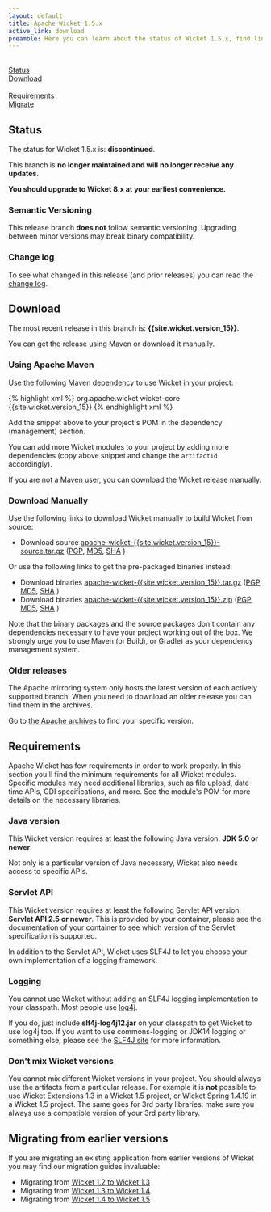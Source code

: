 ```yaml
---
layout: default
title: Apache Wicket 1.5.x
active_link: download
preamble: Here you can learn about the status of Wicket 1.5.x, find links to download it, learn how to configure your Maven POM to use Wicket, find the minimal requirements, and migrate your existing application to this Wicket version.
---
```


<div class="button-bar">
	<a class="button" href="#status"><i class="fa fa-info-circle"></i><br>Status</a>
	<a class="button" href="#download"><i class="fa fa-download"></i><br>Download</a>
</div>
<div class="button-bar">
	<a class="button" href="#requirements"><i class="fa fa-exclamation-triangle"></i><br>Requirements</a>
	<a class="button" href="#migrating-from-earlier-versions"><i class="fa fa-history"></i><br>Migrate</a>
</div>

## Status

The status for Wicket 1.5.x is: **discontinued**.

This branch is **no longer maintained and will no longer receive any updates**.

<i class="fa fa-exclamation-circle"></i>
**You should upgrade to Wicket 8.x at your earliest convenience.**

### Semantic Versioning

This release branch **does not** follow semantic versioning. Upgrading
between minor versions may break binary compatibility.

### Change log

To see what changed in this release (and prior releases) you can read
the [change log](http://archive.apache.org/dist/wicket/{{site.wicket.version_15}}/CHANGELOG-1.5).

## Download

The most recent release in this branch is: **{{site.wicket.version_15}}**. 

You can get the release using Maven or download it manually.

### Using Apache Maven

Use the following Maven dependency to use Wicket in your project:

{% highlight xml %}
<dependency>
    <groupId>org.apache.wicket</groupId>
    <artifactId>wicket-core</artifactId>
    <version>{{site.wicket.version_15}}</version>
</dependency>
{% endhighlight xml %}

Add the snippet above to your project's POM in the dependency
(management) section.

You can add more Wicket modules to your project by adding more
dependencies (copy above snippet and change the `artifactId`
accordingly).

If you are not a Maven user, you can download the Wicket release manually.

### Download Manually

Use the following links to download Wicket manually to build Wicket
from source:

- Download source [apache-wicket-{{site.wicket.version_15}}-source.tar.gz](http://www.apache.org/dyn/closer.cgi/wicket/{{site.wicket.version_15}}/apache-wicket-{{site.wicket.version_15}}-source.tgz)
([PGP](http://archive.apache.org/dist/wicket/{{site.wicket.version_15}}/apache-wicket-{{site.wicket.version_15}}-source.tgz.asc),
[MD5](http://archive.apache.org/dist/wicket/{{site.wicket.version_15}}/apache-wicket-{{site.wicket.version_15}}-source.tgz.md5),
[SHA](http://archive.apache.org/dist/wicket/{{site.wicket.version_15}}/apache-wicket-{{site.wicket.version_15}}-source.tgz.sha)
)

Or use the following links to get the pre-packaged binaries instead:

- Download binaries [apache-wicket-{{site.wicket.version_15}}.tar.gz](http://www.apache.org/dyn/closer.cgi/wicket/{{site.wicket.version_15}}/binaries/apache-wicket-{{site.wicket.version_15}}.tar.gz)
([PGP](http://archive.apache.org/dist/wicket/{{site.wicket.version_15}}/binaries/apache-wicket-{{site.wicket.version_15}}.tar.gz.asc),
[MD5](http://archive.apache.org/dist/wicket/{{site.wicket.version_15}}/binaries/apache-wicket-{{site.wicket.version_15}}.tar.gz.md5),
[SHA](http://archive.apache.org/dist/wicket/{{site.wicket.version_15}}/binaries/apache-wicket-{{site.wicket.version_15}}.tar.gz.sha)
)
- Download binaries [apache-wicket-{{site.wicket.version_15}}.zip](http://www.apache.org/dyn/closer.cgi/wicket/{{site.wicket.version_15}}/binaries/apache-wicket-{{site.wicket.version_15}}.zip)
([PGP](http://archive.apache.org/dist/wicket/{{site.wicket.version_15}}/binaries/apache-wicket-{{site.wicket.version_15}}.zip.asc),
[MD5](http://archive.apache.org/dist/wicket/{{site.wicket.version_15}}/binaries/apache-wicket-{{site.wicket.version_15}}.zip.md5),
[SHA](http://archive.apache.org/dist/wicket/{{site.wicket.version_15}}/binaries/apache-wicket-{{site.wicket.version_15}}.zip.sha)
)

Note that the binary packages and the source packages don't contain any
dependencies necessary to have your project working out of the box. We
strongly urge you to use Maven (or Buildr, or Gradle) as your
dependency management system.

### Older releases

The Apache mirroring system only hosts the latest version of each actively supported branch.
When you need to download an older release you can find them in the archives.

Go to [the Apache archives](https://archive.apache.org/dist/wicket) to find your specific version.

## Requirements

Apache Wicket has few requirements in order to work properly. In this
section you'll find the minimum requirements for all Wicket modules.
Specific modules may need additional libraries, such as file upload,
date time APIs, CDI specifications, and more. See the module's POM for
more details on the necessary libraries.

### Java version

This Wicket version requires at least the following Java version: **JDK 5.0 or newer**.

Not only is a particular version of Java necessary, Wicket also needs
access to specific APIs.

### Servlet API

This Wicket version requires at least the following Servlet API
version: **Servlet API 2.5 or newer**. This is provided by your
container, please see the documentation of your container to see which
version of the Servlet specification is supported.

In addition to the Servlet API, Wicket uses SLF4J to let you choose
your own implementation of a logging framework.

### Logging

You cannot use Wicket without adding an SLF4J logging implementation to
your classpath. Most people use
[log4j](http://logging.apache.org/log4j).

If you do, just include **slf4j-log4j12.jar** on your classpath to get
Wicket to use log4j too. If you want to use commons-logging or JDK14
logging or something else, please see the [SLF4J site](http://www.slf4j.org/faq.html)
for more information.

### Don't mix Wicket versions

You cannot mix different Wicket versions in your project. You should
always use the artifacts from a particular release. For example it is
**not** possible to use Wicket Extensions 1.3 in a Wicket 1.5 project,
or Wicket Spring 1.4.19 in a Wicket 1.5 project. The same goes for 3rd
party libraries: make sure you always use a compatible version of your
3rd party library.

## Migrating from earlier versions

If you are migrating an existing application from earlier versions of
Wicket you may find our migration guides invaluable:

 * Migrating from [Wicket 1.2 to Wicket 1.3](https://cwiki.apache.org/confluence/display/WICKET/Migrating+to+Wicket+1.3)
 * Migrating from [Wicket 1.3 to Wicket 1.4](https://cwiki.apache.org/confluence/display/WICKET/Migrating+to+Wicket+1.4)
 * Migrating from [Wicket 1.4 to Wicket 1.5](https://cwiki.apache.org/confluence/display/WICKET/Migration+to+Wicket+1.5)
